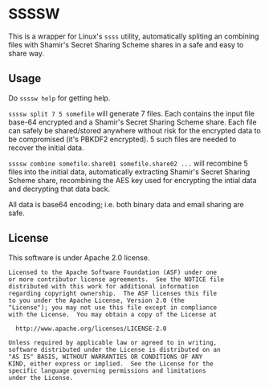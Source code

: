 ﻿# SSSSW

This is a wrapper for Linux's `ssss` utility, automatically spliting an
combining files with Shamir's Secret Sharing Scheme shares in a safe and easy to
share way.

## Usage

Do `ssssw help` for getting help.

`ssssw split 7 5 somefile` will generate 7 files. Each contains the input file
base-64 encrypted and a Shamir's Secret Sharing Scheme share. Each file can
safely be shared/stored anywhere without risk for the encrypted data to be
compromised (it's PBKDF2 encrypted). 5 such files are needed to recover
the initial data.

`ssssw combine somefile.share01 somefile.share02 ...` will recombine 5 files into
the initial data, automatically extracting Shamir's Secret Sharing Scheme share,
recombining the AES key used for encrypting the intial data and decrypting 
that data back.

All data is base64 encoding; i.e. both binary data and email sharing are safe.


## License

This software is under Apache 2.0 license.
```
Licensed to the Apache Software Foundation (ASF) under one
or more contributor license agreements.  See the NOTICE file
distributed with this work for additional information
regarding copyright ownership.  The ASF licenses this file
to you under the Apache License, Version 2.0 (the
"License"); you may not use this file except in compliance
with the License.  You may obtain a copy of the License at

  http://www.apache.org/licenses/LICENSE-2.0

Unless required by applicable law or agreed to in writing,
software distributed under the License is distributed on an
"AS IS" BASIS, WITHOUT WARRANTIES OR CONDITIONS OF ANY
KIND, either express or implied.  See the License for the
specific language governing permissions and limitations
under the License.
```
